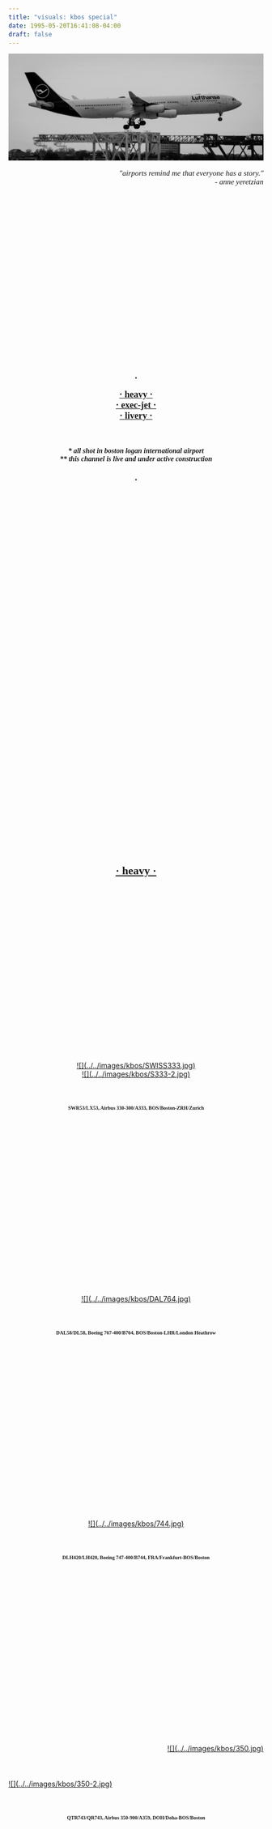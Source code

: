 ```yaml
---
title: "visuals: kbos special"
date: 1995-05-20T16:41:08-04:00
draft: false
---
```


![](../../images/kbos/DLH340.jpg)

<div style='font-size: 15px; font-family: didot, serif' align='right'>
    <i>
    "airports remind me that everyone has a story."<br>
     - anne yeretzian
     </i>
</div>
<a id="menu"></a>

<!--more-->


<img vspace="180">
<div style='font-size: 18px' align='center'> <b>.</b> </div>
<br>
<div style='font-size: 18px; font-family: didot, serif' align='center'>
    <b><a href="#heavy">
    · heavy ·
    </a></b> <br>
</div>
<div style='font-size: 18px; font-family: didot, serif' align='center'>
    <b><a href="#execjet">
    · exec-jet ·
    </b></a> <br>
</div>
<div style='font-size: 18px; font-family: didot, serif' align='center'>
    <b><a href="#livery">
    · livery ·
    </b></a> <br>
</div>
<br><br><br>
<div style='font-size: 14px; font-family: didot, serif' align='center'>
    <b><i>
    * all shot in boston logan international airport <br>
    ** this channel is live and under active construction <br>
    </b></i></a>
</div>
<br>
<div style='font-size: 18px' align='center'> <b>.</b> </div>
<img vspace="180">

<a id="heavy"></a>
<img vspace="180">
<div style='font-size: 22px; font-family: didot, serif' align='center'>
    <b><a href="#menu">
    · heavy ·
    </b></a>
</div>
<img vspace="180">

<!-- HEAVY -->
<div align='center'><div style='width:60%;'>
    <a href="#" data-featherlight="../../images/kbos/SWISS333.jpg">
        ![](../../images/kbos/SWISS333.jpg)</a>
</div></div>
<div align='center'><div style='width:60%;'>
    <a href="#" data-featherlight="../../images/kbos/S333-2.jpg">
        ![](../../images/kbos/S333-2.jpg)</a>
</div></div>
<img vspace="25">
<div style='font-size: 10px; font-family: didot, serif' align='center'>
    <b>
    SWR53/LX53, Airbus 330-300/A333, BOS/Boston-ZRH/Zurich <br>
    </b></a>
</div>
<img vspace="180">
<div align='center'><div style='width:75%;'>
    <a href="#" data-featherlight="../../images/kbos/DAL764.jpg">
        ![](../../images/kbos/DAL764.jpg)</a>
</div></div>
<img vspace="25">
<div style='font-size: 10px; font-family: didot, serif' align='center'>
    <b>
    DAL58/DL58, Boeing 767-400/B764, BOS/Boston-LHR/London Heathrow <br>
    </b></a>
</div>
<img vspace="180">
<div align='center'><div style='width:100%;'>
    <a href="#" data-featherlight="../../images/kbos/744.jpg">
        ![](../../images/kbos/744.jpg)</a>
</div></div>
<img vspace="25">
<div style='font-size: 10px; font-family: didot, serif' align='center'>
    <b>
    DLH420/LH420, Boeing 747-400/B744, FRA/Frankfurt-BOS/Boston <br>
    </b></a>
</div>
<img vspace="180">
<div align='right'><div style='width:70%;'>
    <a href="#" data-featherlight="../../images/kbos/350.jpg">
        ![](../../images/kbos/350.jpg)</a>
</div></div>
<img vspace="25">
<div align='left'><div style='width:60%;'>
    <a href="#" data-featherlight="../../images/kbos/350-2.jpg">
        ![](../../images/kbos/350-2.jpg)</a>
</div></div>
<img vspace="25">
<div style='font-size: 10px; font-family: didot, serif' align='center'>
    <b>
    QTR743/QR743, Airbus 350-900/A359, DOH/Doha-BOS/Boston <br>
    </b></a>
</div>
<img vspace="180">

<img vspace="180">

<img vspace="180">
